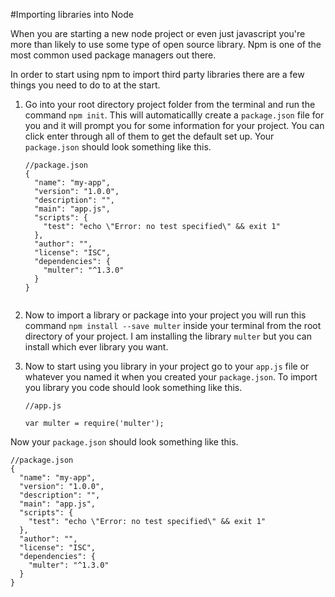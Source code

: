#Importing libraries into Node

When you are starting a new node project or even just javascript you're more than likely to use some type of open source library.  Npm is one of the most common used package managers out there. 

In order to start using npm to import third party libraries there are a few things you need to do to at the start.

1. Go into your root directory project folder from the terminal and run the command `npm init`. This will automaticallly create a `package.json` file for you and it will prompt you for some information for your project. You can click enter through all of them to get the default set up. Your `package.json` should look something like this.
	
	```
	//package.json
	{
	  "name": "my-app",
	  "version": "1.0.0",
	  "description": "",
	  "main": "app.js",
	  "scripts": {
	    "test": "echo \"Error: no test specified\" && exit 1"
	  },
	  "author": "",
	  "license": "ISC",
	  "dependencies": {
	    "multer": "^1.3.0"
	  }
	}


	```

2. Now to import a library or package into your project you will run this command `npm install --save multer` inside your terminal from the root directory of your project. I am installing the library `multer` but you can install which ever library you want.
3. Now to start using you library in your project go to your `app.js` file or whatever you named it when you created your `package.json`. To import you library you code should look something like this.

	```
	//app.js

	var multer = require('multer');

	```
	
Now your `package.json` should look something like this.


	//package.json
	{
	  "name": "my-app",
	  "version": "1.0.0",
	  "description": "",
	  "main": "app.js",
	  "scripts": {
	    "test": "echo \"Error: no test specified\" && exit 1"
	  },
	  "author": "",
	  "license": "ISC",
	  "dependencies": {
	    "multer": "^1.3.0"
	  }
	}




	




